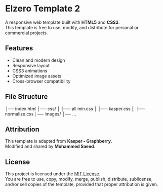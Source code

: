 # Elzero Template 2

A responsive web template built with **HTML5** and **CSS3**.  
This template is free to use, modify, and distribute for personal or commercial projects.

## Features
- Clean and modern design  
- Responsive layout  
- CSS3 animations  
- Optimized image assets  
- Cross-browser compatibility  

## File Structure
│── index.html
│── css/
│ ├── all.min.css
│ ├── kasper.css
│ ├── normalize.css
│── images/
│── ...
## Attribution
This template is adapted from **Kasper - Graphberry**.  
Modified and shared by **Mohammed Saeed**.

## License
This project is licensed under the [MIT License](LICENSE).  
You are free to use, copy, modify, merge, publish, distribute, sublicense, and/or sell copies of the template, provided that proper attribution is given.
